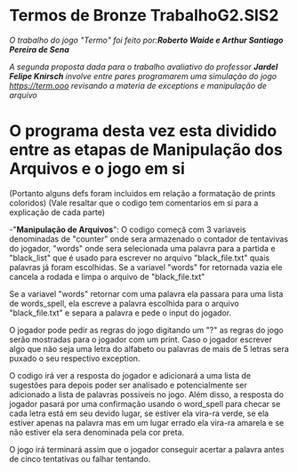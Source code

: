 # Termos de Bronze TrabalhoG2.SIS2 

*O trabalho do jogo "Termo" foi feito por:**Roberto Waide e Arthur Santiago Pereira de Sena***

*A segunda proposta dada para o trabalho avaliativo do professor* ***Jardel Felipe Knirsch*** *involve entre pares programarem uma simulação do jogo https://term.ooo revisando a materia de exceptions e manipulação de arquivo*

# O programa desta vez esta dividido entre as etapas de Manipulação dos Arquivos e o jogo em si

(Portanto alguns defs foram incluidos em relação a formatação de prints coloridos)
(Vale resaltar que o codigo tem comentarios em si para a explicação de cada parte)

-"**Manipulação de Arquivos**": O codigo começã com 3 variaveis denominadas de "counter" onde sera armazenado o contador de tentavivas do jogador, "words" onde sera selecionada uma palavra para a partida e "black_list" que é usado para escrever no arquivo "black_file.txt" quais palavras já foram escolhidas. Se a variavel "words" for retornada vazia ele cancela a rodada e limpa o arquivo de "black_file.txt"

Se a variavel "words" retornar com uma palavra ela passara para uma lista de words_spell, ela escreve a palavra escolhida para o arquivo "black_file.txt" e separa a palavra e pede o input do jogador. 

O jogador pode pedir as regras do jogo digitando um "?" as regras do jogo serão mostradas para o jogador com um print. Caso o jogador escrever algo que não seja uma letra do alfabeto ou palavras de mais de 5 letras sera puxado o seu respectivo exception.

O codigo irá ver a resposta do jogador e adicionará a uma lista de sugestões para depois poder ser analisado e potencialmente ser adicionado a lista de palavras possiveis no jogo. Além disso, a resposta do jogador pasará por uma confirmação usando o word_spell para checar se cada letra está em seu devido lugar, se estiver ela vira-ra verde, se ela estiver apenas na palavra mas em um lugar errado ela vira-ra amarela e se não estiver ela sera denominada pela cor preta.

O jogo irá terminará assim que o jogador conseguir acertar a palavra antes de cinco tentativas ou falhar tentando.

